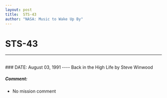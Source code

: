 ```yaml
---
layout: post
title:  STS-43
author: "NASA: Music to Wake Up By"
---
```


# STS-43
----
<br/>
### DATE: August 03, 1991
----
Back in the High Life by Steve Winwood

##### Comment:
* No mission comment
